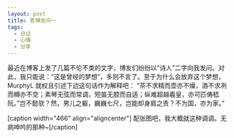 ```yaml
---
layout: post
title: 答博友问～
tags:
  - 日记
  - 心情
  - 分享
---
```

最近在博客上发了几篇不伦不类的文字，博友们纷纷以“诗人”二字向我发问。对此，我只能说：“这是曾经的梦想”，多则不言了。至于为什么会放弃这个梦想，MurphyL 就权且引述下边这句话作为解释吧：
“茶不求精而壶亦不燥，酒不求冽而樽亦不空；素琴无弦而常调，短笛无腔而自适；纵难超越羲皇，亦可匹俦嵇阮。”岂不懿欤？然，男儿之躯，巍巍七尺，岂能却身肩之责？不为国，亦为家。”

[caption width="466" align="aligncenter"] 配张图吧，我大概就这种调调。无病呻吟的那种~[/caption]
